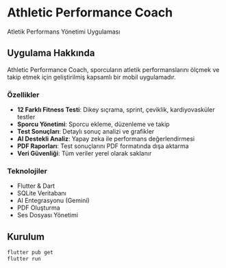 # Athletic Performance Coach

Atletik Performans Yönetimi Uygulaması

## Uygulama Hakkında

Athletic Performance Coach, sporcuların atletik performanslarını ölçmek ve takip etmek için geliştirilmiş kapsamlı bir mobil uygulamadır.

### Özellikler

- **12 Farklı Fitness Testi**: Dikey sıçrama, sprint, çeviklik, kardiyovasküler testler
- **Sporcu Yönetimi**: Sporcu ekleme, düzenleme ve takip
- **Test Sonuçları**: Detaylı sonuç analizi ve grafikler
- **AI Destekli Analiz**: Yapay zeka ile performans değerlendirmesi
- **PDF Raporları**: Test sonuçlarını PDF formatında dışa aktarma
- **Veri Güvenliği**: Tüm veriler yerel olarak saklanır

### Teknolojiler

- Flutter & Dart
- SQLite Veritabanı
- AI Entegrasyonu (Gemini)
- PDF Oluşturma
- Ses Dosyası Yönetimi

## Kurulum

```bash
flutter pub get
flutter run
```
